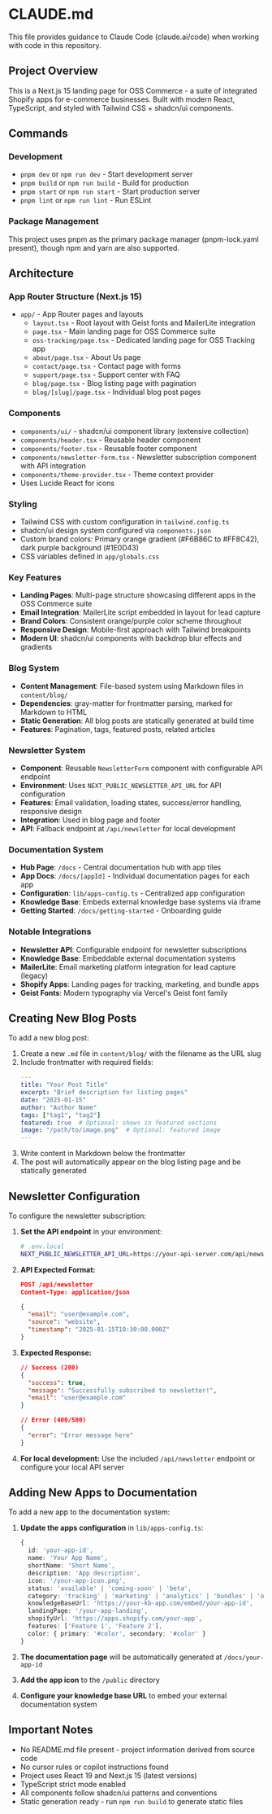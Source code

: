 # CLAUDE.md

This file provides guidance to Claude Code (claude.ai/code) when working with code in this repository.

## Project Overview

This is a Next.js 15 landing page for OSS Commerce - a suite of integrated Shopify apps for e-commerce businesses. Built with modern React, TypeScript, and styled with Tailwind CSS + shadcn/ui components.

## Commands

### Development
- `pnpm dev` or `npm run dev` - Start development server
- `pnpm build` or `npm run build` - Build for production  
- `pnpm start` or `npm run start` - Start production server
- `pnpm lint` or `npm run lint` - Run ESLint

### Package Management
This project uses pnpm as the primary package manager (pnpm-lock.yaml present), though npm and yarn are also supported.

## Architecture

### App Router Structure (Next.js 15)
- `app/` - App Router pages and layouts
  - `layout.tsx` - Root layout with Geist fonts and MailerLite integration
  - `page.tsx` - Main landing page for OSS Commerce suite
  - `oss-tracking/page.tsx` - Dedicated landing page for OSS Tracking app
  - `about/page.tsx` - About Us page
  - `contact/page.tsx` - Contact page with forms
  - `support/page.tsx` - Support center with FAQ
  - `blog/page.tsx` - Blog listing page with pagination
  - `blog/[slug]/page.tsx` - Individual blog post pages

### Components
- `components/ui/` - shadcn/ui component library (extensive collection)
- `components/header.tsx` - Reusable header component
- `components/footer.tsx` - Reusable footer component
- `components/newsletter-form.tsx` - Newsletter subscription component with API integration
- `components/theme-provider.tsx` - Theme context provider
- Uses Lucide React for icons

### Styling
- Tailwind CSS with custom configuration in `tailwind.config.ts`
- shadcn/ui design system configured via `components.json`
- Custom brand colors: Primary orange gradient (#F6B86C to #FF8C42), dark purple background (#1E0D43)
- CSS variables defined in `app/globals.css`

### Key Features
- **Landing Pages**: Multi-page structure showcasing different apps in the OSS Commerce suite
- **Email Integration**: MailerLite script embedded in layout for lead capture
- **Brand Colors**: Consistent orange/purple color scheme throughout
- **Responsive Design**: Mobile-first approach with Tailwind breakpoints
- **Modern UI**: shadcn/ui components with backdrop blur effects and gradients

### Blog System
- **Content Management**: File-based system using Markdown files in `content/blog/`
- **Dependencies**: gray-matter for frontmatter parsing, marked for Markdown to HTML
- **Static Generation**: All blog posts are statically generated at build time
- **Features**: Pagination, tags, featured posts, related articles

### Newsletter System
- **Component**: Reusable `NewsletterForm` component with configurable API endpoint
- **Environment**: Uses `NEXT_PUBLIC_NEWSLETTER_API_URL` for API configuration
- **Features**: Email validation, loading states, success/error handling, responsive design
- **Integration**: Used in blog page and footer
- **API**: Fallback endpoint at `/api/newsletter` for local development

### Documentation System
- **Hub Page**: `/docs` - Central documentation hub with app tiles
- **App Docs**: `/docs/[appId]` - Individual documentation pages for each app
- **Configuration**: `lib/apps-config.ts` - Centralized app configuration
- **Knowledge Base**: Embeds external knowledge base systems via iframe
- **Getting Started**: `/docs/getting-started` - Onboarding guide

### Notable Integrations
- **Newsletter API**: Configurable endpoint for newsletter subscriptions
- **Knowledge Base**: Embeddable external documentation systems
- **MailerLite**: Email marketing platform integration for lead capture (legacy)
- **Shopify Apps**: Landing pages for tracking, marketing, and bundle apps
- **Geist Fonts**: Modern typography via Vercel's Geist font family

## Creating New Blog Posts

To add a new blog post:

1. Create a new `.md` file in `content/blog/` with the filename as the URL slug
2. Include frontmatter with required fields:
   ```yaml
   ---
   title: "Your Post Title"
   excerpt: "Brief description for listing pages"
   date: "2025-01-15"
   author: "Author Name"
   tags: ["tag1", "tag2"]
   featured: true  # Optional: shows in featured sections
   image: "/path/to/image.png"  # Optional: featured image
   ---
   ```
3. Write content in Markdown below the frontmatter
4. The post will automatically appear on the blog listing page and be statically generated

## Newsletter Configuration

To configure the newsletter subscription:

1. **Set the API endpoint** in your environment:
   ```bash
   # .env.local
   NEXT_PUBLIC_NEWSLETTER_API_URL=https://your-api-server.com/api/newsletter
   ```

2. **API Expected Format:**
   ```json
   POST /api/newsletter
   Content-Type: application/json
   
   {
     "email": "user@example.com",
     "source": "website",
     "timestamp": "2025-01-15T10:30:00.000Z"
   }
   ```

3. **Expected Response:**
   ```json
   // Success (200)
   {
     "success": true,
     "message": "Successfully subscribed to newsletter!",
     "email": "user@example.com"
   }
   
   // Error (400/500)
   {
     "error": "Error message here"
   }
   ```

4. **For local development:** Use the included `/api/newsletter` endpoint or configure your local API server

## Adding New Apps to Documentation

To add a new app to the documentation system:

1. **Update the apps configuration** in `lib/apps-config.ts`:
   ```typescript
   {
     id: 'your-app-id',
     name: 'Your App Name',
     shortName: 'Short Name',
     description: 'App description',
     icon: '/your-app-icon.png',
     status: 'available' | 'coming-soon' | 'beta',
     category: 'tracking' | 'marketing' | 'analytics' | 'bundles' | 'other',
     knowledgeBaseUrl: 'https://your-kb-app.com/embed/your-app-id',
     landingPage: '/your-app-landing',
     shopifyUrl: 'https://apps.shopify.com/your-app',
     features: ['Feature 1', 'Feature 2'],
     color: { primary: '#color', secondary: '#color' }
   }
   ```

2. **The documentation page** will be automatically generated at `/docs/your-app-id`

3. **Add the app icon** to the `/public` directory

4. **Configure your knowledge base URL** to embed your external documentation system

## Important Notes

- No README.md file present - project information derived from source code
- No cursor rules or copilot instructions found
- Project uses React 19 and Next.js 15 (latest versions)
- TypeScript strict mode enabled
- All components follow shadcn/ui patterns and conventions
- Static generation ready - run `npm run build` to generate static files